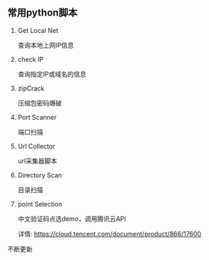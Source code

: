 
## 常用python脚本
1. Get Local Net 

    查询本地上网IP信息

2. check IP

    查询指定IP或域名的信息

3. zipCrack

    压缩包密码爆破

4. Port Scanner

    端口扫描

5. Url Collector 

    url采集器脚本

6. Directory Scan

    目录扫描

7. point Selection

    中文验证码点选demo，调用腾讯云API

    详情: https://cloud.tencent.com/document/product/866/17600

不断更新
